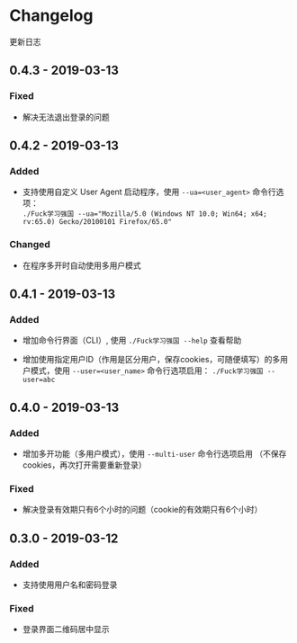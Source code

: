 # Changelog

更新日志

## 0.4.3 - 2019-03-13

### Fixed

* 解决无法退出登录的问题

## 0.4.2 - 2019-03-13

### Added

* 支持使用自定义 User Agent 启动程序，使用 `--ua=<user_agent>` 命令行选项：  
`./Fuck学习强国 --ua="Mozilla/5.0 (Windows NT 10.0; Win64; x64; rv:65.0) Gecko/20100101 Firefox/65.0"`

### Changed

* 在程序多开时自动使用多用户模式

## 0.4.1 - 2019-03-13

### Added

* 增加命令行界面（CLI）, 使用 `./Fuck学习强国 --help` 查看帮助

* 增加使用指定用户ID（作用是区分用户，保存cookies，可随便填写）的多用户模式，使用 `--user=<user_name>` 命令行选项启用： `./Fuck学习强国 --user=abc`

## 0.4.0 - 2019-03-13

### Added

* 增加多开功能（多用户模式），使用 `--multi-user` 命令行选项启用 （不保存cookies，再次打开需要重新登录）

### Fixed

* 解决登录有效期只有6个小时的问题（cookie的有效期只有6个小时）

## 0.3.0 - 2019-03-12

### Added

* 支持使用用户名和密码登录

### Fixed

* 登录界面二维码居中显示
